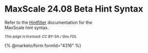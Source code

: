 # MaxScale 24.08 Beta Hint Syntax

Refer to the [Hintfilter](../mariadb-maxscale-24-08-beta-filters/mariadb-maxscale-2408-maxscale-2408-beta-hintfilter.md) documentation for the\
MaxScale hint syntax.

<sub>_This page is licensed: CC BY-SA / Gnu FDL_</sub>

{% @marketo/form formId="4316" %}
